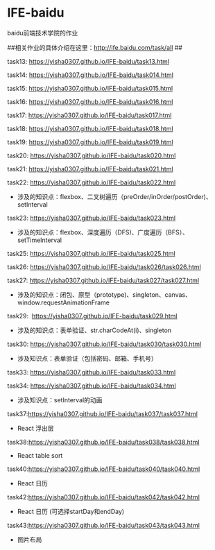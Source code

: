 # IFE-baidu
baidu前端技术学院的作业

##相关作业的具体介绍在这里：http://ife.baidu.com/task/all ##

task13:  https://yisha0307.github.io/IFE-baidu/task13.html

task14:  https://yisha0307.github.io/IFE-baidu/task014.html

task15:  https://yisha0307.github.io/IFE-baidu/task015.html

task16:  https://yisha0307.github.io/IFE-baidu/task016.html

task17:  https://yisha0307.github.io/IFE-baidu/task017.html

task18:  https://yisha0307.github.io/IFE-baidu/task018.html

task19:  https://yisha0307.github.io/IFE-baidu/task019.html

task20:  https://yisha0307.github.io/IFE-baidu/task020.html

task21:  https://yisha0307.github.io/IFE-baidu/task021.html

task22:  https://yisha0307.github.io/IFE-baidu/task022.html        
- 涉及的知识点：flexbox、二叉树遍历（preOrder/inOrder/postOrder)、setInterval

task23:  https://yisha0307.github.io/IFE-baidu/task023.html         
- 涉及的知识点：flexbox、深度遍历（DFS)、广度遍历（BFS）、setTimeInterval

task25:  https://yisha0307.github.io/IFE-baidu/task025.html 

task26:  https://yisha0307.github.io/IFE-baidu/task026/task026.html 

task27:  https://yisha0307.github.io/IFE-baidu/task027/task027.html      
- 涉及的知识点：闭包、原型（prototype)、singleton、canvas、window.requestAnimationFrame          

task29:  https://yisha0307.github.io/IFE-baidu/task029.html     
- 涉及的知识点：表单验证、str.charCodeAt(i)、singleton      

task30:  https://yisha0307.github.io/IFE-baidu/task030/task030.html     
- 涉及知识点：表单验证（包括密码、邮箱、手机号）

task33:  https://yisha0307.github.io/IFE-baidu/task033.html   

task34:  https://yisha0307.github.io/IFE-baidu/task034.html
- 涉及知识点：setInterval的动画        

task37:https://yisha0307.github.io/IFE-baidu/task037/task037.html    
- React 浮出层   

task38:https://yisha0307.github.io/IFE-baidu/task038/task038.html    
- React table sort    

task40:https://yisha0307.github.io/IFE-baidu/task040/task040.html 
- React 日历   

task42:https://yisha0307.github.io/IFE-baidu/task042/task042.html 
- React 日历 (可选择startDay和endDay)    

task43:https://yisha0307.github.io/IFE-baidu/task043/task043.html     
- 图片布局
